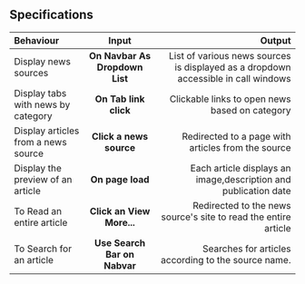 ## Specifications
| Behaviour | Input | Output |
| :---------------- | :---------------: | ------------------: |
| Display news sources | **On Navbar As Dropdown List** | List of various news sources is displayed as a dropdown accessible in call windows |
| Display tabs with news by category | **On Tab link click** | Clickable links to open news based on category |
| Display articles from a news source | **Click a news source** | Redirected to a page with articles from the source |
| Display the preview of an article | **On page load** | Each article displays an image,description and publication date |
| To Read an entire article  | **Click an View More...** | Redirected to the news source's site to read the entire article |
| To Search for an article  | **Use Search Bar on Nabvar** |  Searches for articles according to the source name. |